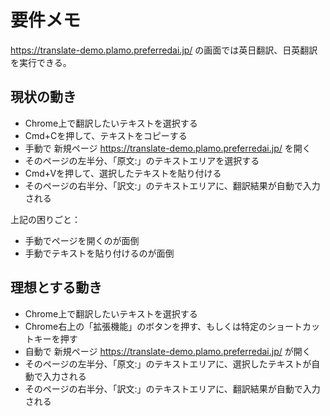 # 要件メモ

https://translate-demo.plamo.preferredai.jp/
の画面では英日翻訳、日英翻訳を実行できる。

## 現状の動き
- Chrome上で翻訳したいテキストを選択する
- Cmd+Cを押して、テキストをコピーする
- 手動で 新規ページ https://translate-demo.plamo.preferredai.jp/ を開く
- そのページの左半分、「原文:」のテキストエリアを選択する
- Cmd+Vを押して、選択したテキストを貼り付ける
- そのページの右半分、「訳文:」のテキストエリアに、翻訳結果が自動で入力される

上記の困りごと：
- 手動でページを開くのが面倒
- 手動でテキストを貼り付けるのが面倒

## 理想とする動き
- Chrome上で翻訳したいテキストを選択する
- Chrome右上の「拡張機能」のボタンを押す、もしくは特定のショートカットキーを押す
- 自動で 新規ページ https://translate-demo.plamo.preferredai.jp/ が開く
- そのページの左半分、「原文:」のテキストエリアに、選択したテキストが自動で入力される
- そのページの右半分、「訳文:」のテキストエリアに、翻訳結果が自動で入力される

